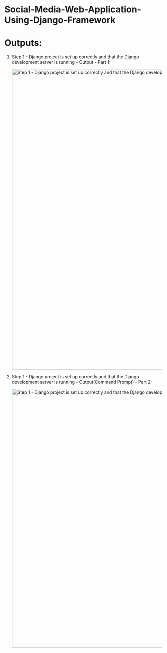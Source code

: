 # Social-Media-Web-Application-Using-Django-Framework

# Outputs:

1. Step 1 - Django project is set up correctly and that the Django development server is running - Output - Part 1:

   <img width="960" alt="Step 1 - Django project is set up correctly and that the Django development server is running - Output" src="https://github.com/user-attachments/assets/3917bc0a-32e2-44f4-97d3-61d9a5ef29c5">

2. Step 1 - Django project is set up correctly and that the Django development server is running - Output(Command Prompt) - Part 2:

   <img width="828" alt="Step 1 - Django project is set up correctly and that the Django development server is running - Command Prompt - Output" src="https://github.com/user-attachments/assets/c5dbeef8-0d14-440f-8606-059c31fb025a">




                    
